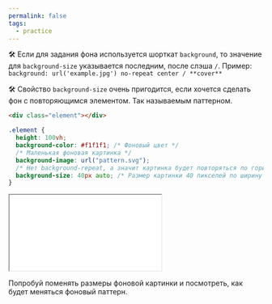 ```yaml
---
permalink: false
tags:
  - practice
---
```



🛠 Если для задания фона используется шорткат `background`, то значение для `background-size` указывается последним, после слэша `/`. Пример: `background: url('example.jpg') no-repeat center / **cover**`

🛠 Свойство `background-size` очень пригодится, если хочется сделать фон с повторяющимся элементом. Так называемым паттерном.

```html
<div class="element"></div>
```

```css
.element {
  height: 100vh;
  background-color: #f1f1f1; /* Фоновый цвет */
  /* Маленькая фоновая картинка */
  background-image: url("pattern.svg");
  /* Нет background-repeat, а значит картинка будет повторяться по горизонтали и вертикали*/
  background-size: 40px auto; /* Размер картинки 40 пикселей по ширину и auto по высоте */
}
```

<iframe title="Паттерн на фоне" src="../demos/pattern.html"></iframe>

Попробуй поменять размеры фоновой картинки и посмотреть, как будет меняться фоновый паттерн.
